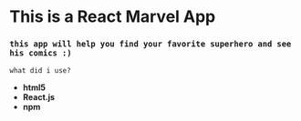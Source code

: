 # This is a React Marvel App
### `this app will help you find your favorite superhero and see his comics :)`

`what did i use?`
* **html5**
* **React.js**
* **npm**

